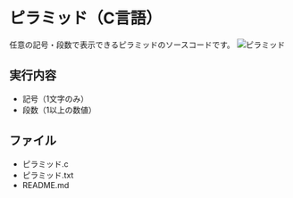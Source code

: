 # ピラミッド（C言語）
任意の記号・段数で表示できるピラミッドのソースコードです。
![ピラミッド](https://user-images.githubusercontent.com/84171334/188272647-c60f39d1-055c-4bb0-abd9-ac7a170456e6.jpg)

## 実行内容
- 記号（1文字のみ）
- 段数（1以上の数値）

## ファイル
- ピラミッド.c
- ピラミッド.txt
- README.md

